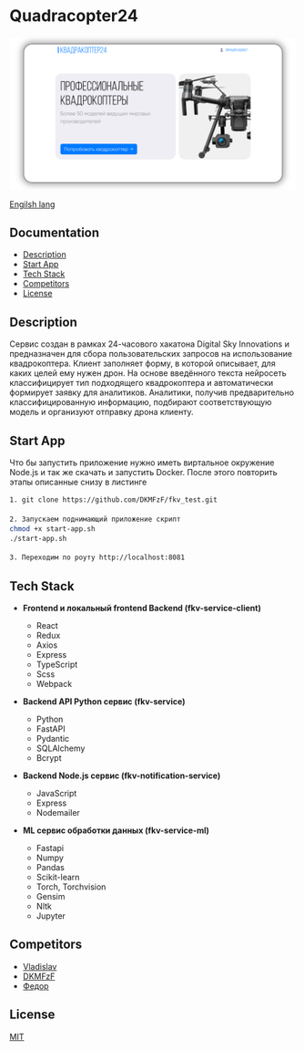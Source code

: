 # Quadracopter24

![sreen-app](./docs/screen-app.png)

[Engilsh lang](./docs/README.en.md)

## Documentation

- [Description](#description)
- [Start App](#start-app)
- [Tech Stack](#tech-stack)
- [Competitors](#competitors)
- [License](#license)


## Description

Сервис создан в рамках 24-часового хакатона Digital Sky Innovations и предназначен для сбора пользовательских запросов на использование квадрокоптера. Клиент заполняет форму, в которой описывает, для каких целей ему нужен дрон. На основе введённого текста нейросеть классифицирует тип подходящего квадрокоптера и автоматически формирует заявку для аналитиков. Аналитики, получив предварительно классифицированную информацию, подбирают соответствующую модель и организуют отправку дрона клиенту.

## Start App

Что бы запустить приложение нужно иметь виртальное окружение Node.js и так же скачать и запустить Docker. После этого повторить этапы описанные снизу в листинге 

```bash
1. git clone https://github.com/DKMFzF/fkv_test.git

2. Запускаем поднимающий приложение скрипт 
chmod +x start-app.sh
./start-app.sh

3. Переходим по роуту http://localhost:8081

```

## Tech Stack

- **Frontend и локальный frontend Backend (fkv-service-client)**
  - React
  - Redux
  - Axios
  - Express
  - TypeScript
  - Scss
  - Webpack

- **Backend API Python сервис (fkv-service)**
  - Python
  - FastAPI
  - Pydantic
  - SQLAlchemy
  - Bcrypt

- **Backend Node.js сервис (fkv-notification-service)**
  - JavaScript
  - Express
  - Nodemailer

- **ML сервис обработки данных (fkv-service-ml)**
  - Fastapi
  - Numpy
  - Pandas
  - Scikit-learn
  - Torch, Torchvision
  - Gensim
  - Nltk
  - Jupyter

## Competitors

- [Vladislav](https://github.com/vladikhub)
- [DKMFzF](https://github.com/DKMFzF)
- [Федор](https://github.com/cocolo13)

## License
[MIT](./LICENSE.md)
